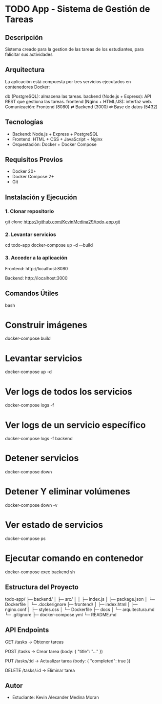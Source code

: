 # TODO App - Sistema de Gestión de Tareas
## Descripción
Sistema creado para la gestion de las tareas de los estudiantes, para falicitar sus actividades
## Arquitectura
La aplicación está compuesta por tres servicios ejecutados en contenedores Docker:

db (PostgreSQL): almacena las tareas.
backend (Node.js + Express): API REST que gestiona las tareas.
frontend (Nginx + HTML/JS): interfaz web.
Comunicación: Frontend (8080) ⇄ Backend (3000) ⇄ Base de datos (5432)
## Tecnologías
- Backend: Node.js + Express + PostgreSQL
- Frontend: HTML + CSS + JavaScript + Nginx
- Orquestación: Docker + Docker Compose
## Requisitos Previos
- Docker 20+
- Docker Compose 2+
- Git
## Instalación y Ejecución
### 1. Clonar repositorio
git clone https://github.com/KevinMedina29/todo-app.git
### 2. Levantar servicios
cd todo-app
docker-compose up -d --build
### 3. Acceder a la aplicación
Frontend: http://localhost:8080

Backend: http://localhost:3000
## Comandos Útiles
bash
# Construir imágenes
docker-compose build
# Levantar servicios
docker-compose up -d
# Ver logs de todos los servicios
docker-compose logs -f
# Ver logs de un servicio específico
docker-compose logs -f backend
# Detener servicios
docker-compose down
# Detener Y eliminar volúmenes
docker-compose down -v
# Ver estado de servicios
docker-compose ps
# Ejecutar comando en contenedor
docker-compose exec backend sh
## Estructura del Proyecto
todo-app/
├─ backend/
│  ├─ src/
│  │  ├─ index.js
│  ├─ package.json
│  └─ Dockerfile
│  └─ .dockerignore
├─ frontend/
│  ├─ index.html
│  ├─ nginx.conf
│  ├─ styles.css
│  └─ Dockerfile
├─ docs
│  └─ arquitectura.md
└─ .gitignore
├─ docker-compose.yml
└─ README.md

## API Endpoints
GET /tasks → Obtener tareas

POST /tasks → Crear tarea (body: { "title": "..." })

PUT /tasks/:id → Actualizar tarea (body: { "completed": true })

DELETE /tasks/:id → Eliminar tarea
## Autor
- Estudiante: Kevin Alexander Medina Moran
